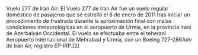 Vuelo 277 de Iran Air: El Vuelo 277 de Iran Air fue un vuelo regular doméstico de pasajeros que se estrelló el 8 de enero de 2011 tras iniciar un procedimiento de frustrada durante la aproximación final con malas condiciones meteorológicas en el aeropuerto de Urmía, en la provincia iraní de Azerbaiyán Occidental. El vuelo se efectuaba entre el teheraní Aeropuerto Internacional de Mehrabad y Urmía, con un Boeing 727-286Adv de Iran Air, registro EP-IRP.[2]​
